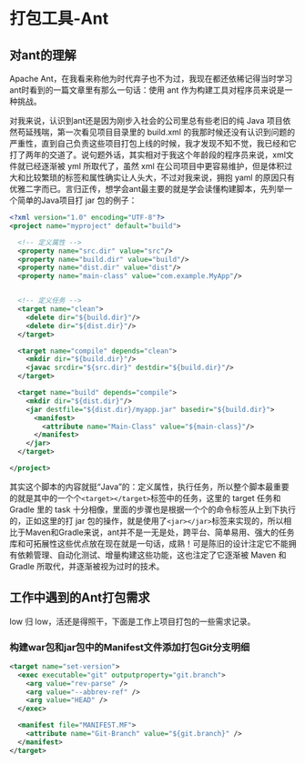 # 打包工具-Ant
## 对ant的理解
Apache Ant，在我看来称他为时代弃子也不为过，我现在都还依稀记得当时学习ant时看到的一篇文章里有那么一句话：使用 ant 作为构建工具对程序员来说是一种挑战。

对我来说，认识到ant还是因为刚步入社会的公司里总有些老旧的纯 Java 项目依然苟延残喘，第一次看见项目目录里的 build.xml 的我那时候还没有认识到问题的严重性，直到自己负责这些项目打包上线的时候，我才发现不知不觉，我已经和它打了两年的交道了。说句题外话，其实相对于我这个年龄段的程序员来说，xml文件就已经逐渐被 yml 所取代了，虽然 xml 在公司项目中更容易维护，但是体积过大和比较繁琐的标签和属性确实让人头大，不过对我来说，拥抱 yaml 的原因只有优雅二字而已。言归正传，想学会ant最主要的就是学会读懂构建脚本，先列举一个简单的Java项目打 jar 包的例子：

```xml
<?xml version="1.0" encoding="UTF-8"?>
<project name="myproject" default="build">

  <!-- 定义属性 -->
  <property name="src.dir" value="src"/>
  <property name="build.dir" value="build"/>
  <property name="dist.dir" value="dist"/>
  <property name="main-class" value="com.example.MyApp"/>


  <!-- 定义任务 -->
  <target name="clean">
    <delete dir="${build.dir}"/>
    <delete dir="${dist.dir}"/>
  </target>

  <target name="compile" depends="clean">
    <mkdir dir="${build.dir}"/>
    <javac srcdir="${src.dir}" destdir="${build.dir}"/>
  </target>

  <target name="build" depends="compile">
    <mkdir dir="${dist.dir}"/>
    <jar destfile="${dist.dir}/myapp.jar" basedir="${build.dir}">
      <manifest>
        <attribute name="Main-Class" value="${main-class}"/>
      </manifest>
    </jar>
  </target>

</project>
```

其实这个脚本的内容就挺“Java”的：定义属性，执行任务，所以整个脚本最重要的就是其中的一个个```<target></target>```标签中的任务，这里的 target 任务和 Gradle 里的 task 十分相像，里面的步骤也是根据一个个的命令标签从上到下执行的，正如这里的打 jar 包的操作，就是使用了```<jar></jar>```标签来实现的，所以相比于Maven和Gradle来说，ant并不是一无是处，跨平台、简单易用、强大的任务库和可拓展性这些优点放在现在就是一句话，成熟！可是陈旧的设计注定它不能拥有依赖管理、自动化测试、增量构建这些功能，这也注定了它逐渐被 Maven 和 Gradle 所取代，并逐渐被视为过时的技术。

## 工作中遇到的Ant打包需求

low 归 low，活还是得照干，下面是工作上项目打包的一些需求记录。

### 构建war包和jar包中的Manifest文件添加打包Git分支明细
```xml
<target name="set-version">
  <exec executable="git" outputproperty="git.branch">
    <arg value="rev-parse" />
    <arg value="--abbrev-ref" />
    <arg value="HEAD" />
  </exec>

  <manifest file="MANIFEST.MF">
    <attribute name="Git-Branch" value="${git.branch}" />
  </manifest>
</target>
```
